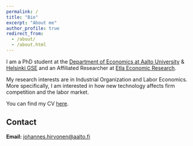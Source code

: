 ```yaml
---
permalink: /
title: "Bio"
excerpt: "About me"
author_profile: true
redirect_from: 
  - /about/
  - /about.html
---
```


I am a PhD student at the [Department of Economics at Aalto University](https://www.aalto.fi/en/department-of-economics "Aalto, Economics") & [Helsinki GSE](https://www.helsinkigse.fi/members/johannes-hirvonen "Helsinki GSE") and an Affiliated Researcher at [Etla Economic Research](https://www.etla.fi/en/ "Etla Economic Research").

My research interests are in Industrial Organization and Labor Economics. More specifically, I am interested in how new technology affects firm competition and the labor market.

You can find my CV [here](https://hirvj.github.io/files/CV-Hirvonen.pdf "CV").

## Contact

**Email:** johannes.hirvonen@aalto.fi